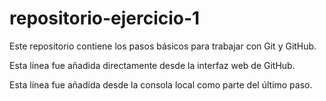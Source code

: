 # repositorio-ejercicio-1

Este repositorio contiene los pasos básicos para trabajar con Git y GitHub.

Esta línea fue añadida directamente desde la interfaz web de GitHub.

Esta línea fue añadida desde la consola local como parte del último paso.
